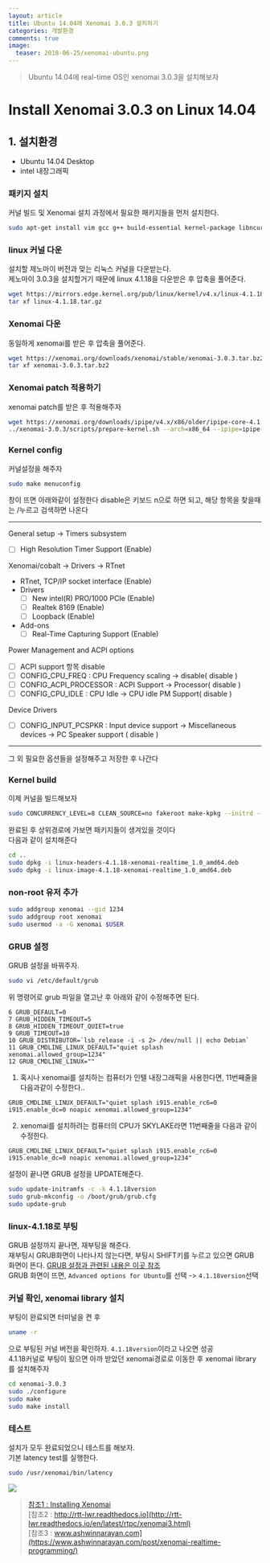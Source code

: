 ```yaml
---
layout: article
title: Ubuntu 14.04에 Xenomai 3.0.3 설치하기
categories: 개발환경
comments: true
image:
  teaser: 2018-06-25/xenomai-ubuntu.png
---
```

> Ubuntu 14.04에 real-time OS인 xenomai 3.0.3을 설치해보자


# Install Xenomai 3.0.3 on Linux 14.04
## 1. 설치환경
  - Ubuntu 14.04 Desktop
  - intel 내장그래픽

### 패키지 설치
커널 빌드 및 Xenomai 설치 과정에서 필요한 패키지들을 먼저 설치한다.
``` sh
sudo apt-get install vim gcc g++ build-essential kernel-package libncurses5-dev qt4-dev-tools grub fakeroot devscripts bc git cmake3 -y
```

### linux 커널 다운
설치할 제노마이 버전과 맞는 리눅스 커널을 다운받는다.  
제노마이 3.0.3을 설치할거기 때문에 linux 4.1.18을 다운받은 후 압축을 풀어준다.
```sh
wget https://mirrors.edge.kernel.org/pub/linux/kernel/v4.x/linux-4.1.18.tar.gz
tar xf linux-4.1.18.tar.gz
```
### Xenomai 다운
동일하게 xenomai를 받은 후 압축을 풀어준다.
```sh
wget https://xenomai.org/downloads/xenomai/stable/xenomai-3.0.3.tar.bz2
tar xf xenomai-3.0.3.tar.bz2
```

### Xenomai patch 적용하기
xenomai patch를 받은 후 적용해주자
```sh
wget https://xenomai.org/downloads/ipipe/v4.x/x86/older/ipipe-core-4.1.18-x86-7.patch
../xenomai-3.0.3/scripts/prepare-kernel.sh --arch=x86_64 --ipipe=ipipe-core-4.1.18-x86-7.patch
```


### Kernel config
커널설정을 해주자
```sh
sudo make menuconfig
```
창이 뜨면 아래와같이 설정한다
disable은 키보드 n으로 하면 되고,
해당 항목을 찾을때는 /누르고 검색하면 나온다

---

General setup -> Timers subsystem
 - [ ] High Resolution Timer Support (Enable)

Xenomai/cobalt -> Drivers -> RTnet  
 - RTnet, TCP/IP socket interface (Enable)  
  - Drivers  
    - [ ] New intel(R) PRO/1000 PCIe (Enable)  
    - [ ] Realtek 8169 (Enable)  
    - [ ] Loopback (Enable)  
  - Add-ons
    - [ ] Real-Time Capturing Support (Enable)

Power Management and ACPI options
- [ ] ACPI support 항목 disable
- [ ] CONFIG_CPU_FREQ : CPU Frequency scaling -> disable( disable )
- [ ] CONFIG_ACPI_PROCESSOR : ACPI Support -> Processor( disable )
- [ ] CONFIG_CPU_IDLE : CPU Idle -> CPU idle PM Support( disable )

Device Drivers
- [ ] CONFIG_INPUT_PCSPKR : Input device support -> Miscellaneous devices -> PC Speaker support ( disable )

---

그 외 필요한 옵션들을 설정해주고 저장한 후 나간다

### Kernel build
이제 커널을 빌드해보자
```sh
sudo CONCURRENCY_LEVEL=8 CLEAN_SOURCE=no fakeroot make-kpkg --initrd --append-to-version --revision 1.0 kernel_image kernel_headers
```
완료된 후 상위경로에 가보면 패키지들이 생겨있을 것이다  
다음과 같이 설치해준다
```sh
cd ..
sudo dpkg -i linux-headers-4.1.18-xenomai-realtime_1.0_amd64.deb
sudo dpkg -i linux-image-4.1.18-xenomai-realtime_1.0_amd64.deb
```

### non-root 유저 추가
```sh
sudo addgroup xenomai --gid 1234
sudo addgroup root xenomai
sudo usermod -a -G xenomai $USER
```


### GRUB 설정
GRUB 설정을 바꿔주자.  
```sh
sudo vi /etc/default/grub
```
위 명령어로 grub 파일을 열고난 후 아래와 같이 수정해주면 된다.
```
6 GRUB_DEFAULT=0
7 GRUB_HIDDEN_TIMEOUT=5
8 GRUB_HIDDEN_TIMEOUT_QUIET=true
9 GRUB_TIMEOUT=10
10 GRUB_DISTRIBUTOR=`lsb_release -i -s 2> /dev/null || echo Debian`
11 GRUB_CMDLINE_LINUX_DEFAULT="quiet splash xenomai.allowed_group=1234"
12 GRUB_CMDLINE_LINUX=""
```
1. 혹시나 xenomai를 설치하는 컴퓨터가 인텔 내장그래픽을 사용한다면, 11번째줄을 다음과같이 수정한다..
```
GRUB_CMDLINE_LINUX_DEFAULT="quiet splash i915.enable_rc6=0 i915.enable_dc=0 noapic xenomai.allowed_group=1234"
```
2. xenomai를 설치하려는 컴퓨터의 CPU가 SKYLAKE라면 11번째줄을 다음과 같이 수정한다.
```
GRUB_CMDLINE_LINUX_DEFAULT="quiet splash i915.enable_rc6=0 i915.enable_dc=0 noapic xenomai.allowed_group=1234"
```

설정이 끝나면 GRUB 설정을 UPDATE해준다.
``` sh
sudo update-initramfs -c -k 4.1.18version
sudo grub-mkconfig -o /boot/grub/grub.cfg
sudo update-grub
```

### linux-4.1.18로 부팅
GRUB 설정까지 끝나면, 재부팅을 해준다.  
재부팅시 GRUB화면이 나타나지 않는다면, 부팅시 SHIFT키를 누르고 있으면 GRUB 화면이 뜬다.
[GRUB 설정과 관련된 내용은 이곳 참조](http://skylit.tistory.com/87)  
GRUB 화면이 뜨면, `Advanced options for Ubuntu`를 선택 -> `4.1.18version`선택

### 커널 확인, xenomai library 설치
부팅이 완료되면 터미널을 켠 후
```sh
uname -r
```
으로 부팅된 커널 버전을 확인하자. `4.1.18version`이라고 나오면 성공  
4.1.18커널로 부팅이 됬으면 아까 받았던 xenomai경로로 이동한 후 xenomai library를 설치해주자
```sh
cd xenomai-3.0.3
sudo ./configure
sudo make
sudo make install
```

### 테스트
설치가 모두 완료되었으니 테스트를 해보자.  
기본 latency test를 실행한다.
```sh
sudo /usr/xenomai/bin/latency
```



![](/images/2018-06-25/)

>[참조1 : Installing Xenomai](https://gitlab.denx.de/Xenomai/xenomai/wikis/Installing_Xenomai_3)  
>[참조2 : http://rtt-lwr.readthedocs.io](http://rtt-lwr.readthedocs.io/en/latest/rtpc/xenomai3.html)  
>[참조3 : www.ashwinnarayan.com](https://www.ashwinnarayan.com/post/xenomai-realtime-programming/)
